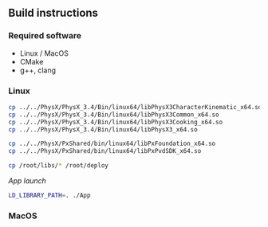 Build instructions
----------------

### Required software
- Linux / MacOS
- CMake
- g++, clang

### Linux

```bash
cp ../../PhysX/PhysX_3.4/Bin/linux64/libPhysX3CharacterKinematic_x64.so /root/libs  
cp ../../PhysX/PhysX_3.4/Bin/linux64/libPhysX3Common_x64.so             /root/libs  
cp ../../PhysX/PhysX_3.4/Bin/linux64/libPhysX3Cooking_x64.so            /root/libs  
cp ../../PhysX/PhysX_3.4/Bin/linux64/libPhysX3_x64.so                   /root/libs  

cp ../../PhysX/PxShared/bin/linux64/libPxFoundation_x64.so              /root/libs  
cp ../../PhysX/PxShared/bin/linux64/libPxPvdSDK_x64.so                  /root/libs  

cp /root/libs/* /root/deploy
```

*App launch*  

```bash
LD_LIBRARY_PATH=. ./App
```

### MacOS
